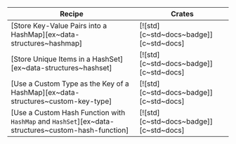 | Recipe | Crates |
|---|---|
| [Store Key-Value Pairs into a HashMap][ex~data-structures~hashmap] | [![std][c~std~docs~badge]][c~std~docs] |
| [Store Unique Items in a HashSet][ex~data-structures~hashset] | [![std][c~std~docs~badge]][c~std~docs] |
| [Use a Custom Type as the Key of a HashMap][ex~data-structures~custom-key-type] | [![std][c~std~docs~badge]][c~std~docs] |
| [Use a Custom Hash Function with `HashMap` and `HashSet`][ex~data-structures~custom-hash-function] | [![std][c~std~docs~badge]][c~std~docs] |

